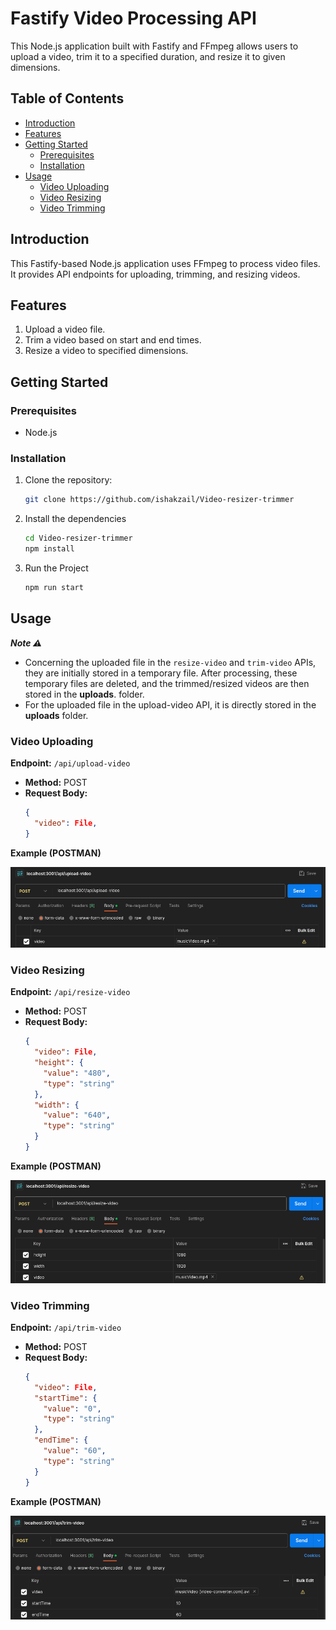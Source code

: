 # Fastify Video Processing API

This Node.js application built with Fastify and FFmpeg allows users to upload a video, trim it to a specified duration, and resize it to given dimensions.

## Table of Contents

- [Introduction](#introduction)
- [Features](#features)
- [Getting Started](#getting-started)
  - [Prerequisites](#prerequisites)
  - [Installation](#installation)
- [Usage](#usage)
  - [Video Uploading](#video-uploading)
  - [Video Resizing](#video-resizing)
  - [Video Trimming](#video-trimming)


## Introduction

This Fastify-based Node.js application uses FFmpeg to process video files. It provides API endpoints for uploading, trimming, and resizing videos.

## Features

1. Upload a video file.
2. Trim a video based on start and end times.
3. Resize a video to specified dimensions.

## Getting Started

### Prerequisites

- Node.js

### Installation

1. Clone the repository:

   ```bash
   git clone https://github.com/ishakzail/Video-resizer-trimmer
   ```

2. Install the dependencies

    ```bash
    cd Video-resizer-trimmer
    npm install
    ```

3. Run the Project
    ```bash
    npm run start
    ```
## Usage

***Note ⚠***
  * Concerning the uploaded file in the `resize-video` and `trim-video` APIs, they are initially stored in a temporary file. After processing, these temporary files are deleted, and the trimmed/resized videos are then stored in the **uploads**. folder.
  * For the uploaded file in the upload-video API, it is directly stored in the **uploads** folder.

### Video Uploading

**Endpoint:** `/api/upload-video`

- **Method:** POST
- **Request Body:**
  ```json
  {
    "video": File,
  }
  ```
**Example (POSTMAN)**

![upload-video](https://github.com/ishakzail/Video-resizer-trimmer/blob/master/images/upload-video.png)


### Video Resizing

**Endpoint:** `/api/resize-video`

- **Method:** POST
- **Request Body:**
  ```json
  {
    "video": File,
    "height": {
      "value": "480",
      "type": "string"
    },
    "width": {
      "value": "640",
      "type": "string"
    }
  }
  ```
**Example (POSTMAN)**

![resize-video](https://github.com/ishakzail/Video-resizer-trimmer/blob/master/images/resize-video.png)


### Video Trimming

**Endpoint:** `/api/trim-video`

- **Method:** POST
- **Request Body:**
  ```json
  {
    "video": File,
    "startTime": {
      "value": "0",
      "type": "string"
    },
    "endTime": {
      "value": "60",
      "type": "string"
    }
  }
  ```
**Example (POSTMAN)**

![trim-video](https://github.com/ishakzail/Video-resizer-trimmer/blob/master/images/trim-video.png)


